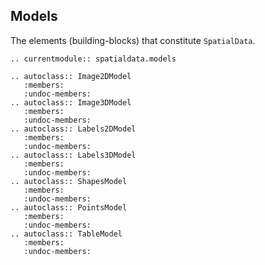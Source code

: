 ## Models

The elements (building-blocks) that constitute `SpatialData`.

```{eval-rst}
.. currentmodule:: spatialdata.models

.. autoclass:: Image2DModel
   :members:
   :undoc-members:
.. autoclass:: Image3DModel
   :members:
   :undoc-members:
.. autoclass:: Labels2DModel
   :members:
   :undoc-members:
.. autoclass:: Labels3DModel
   :members:
   :undoc-members:
.. autoclass:: ShapesModel
   :members:
   :undoc-members:
.. autoclass:: PointsModel
   :members:
   :undoc-members:
.. autoclass:: TableModel
   :members:
   :undoc-members:
```
